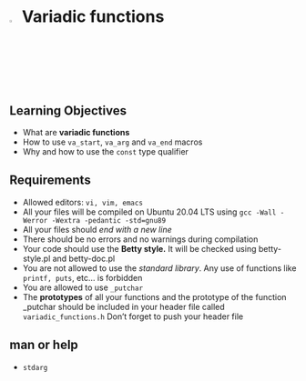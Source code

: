 # <a> <img src="https://upload.wikimedia.org/wikipedia/commons/thumb/1/18/C_Programming_Language.svg/1200px-C_Programming_Language.svg.png" width=3% heigth=3% ></img></a>  Variadic functions


## Learning Objectives
- What are **variadic functions**
- How to use `va_start`,  `va_arg` and `va_end` macros
- Why and how to use the `const` type qualifier

## Requirements
- Allowed editors: `vi, vim, emacs`
- All your files will be compiled on Ubuntu 20.04 LTS using `gcc -Wall -Werror -Wextra -pedantic -std=gnu89`
- All your files should *end with a new line*
- There should be no errors and no warnings during compilation
- Your code should use the **Betty style.** It will be checked using betty-style.pl and betty-doc.pl
- You are not allowed to use the *standard library*. Any use of functions like `printf, puts`, etc… is forbidden
- You are allowed to use `_putchar`
- The **prototypes** of all your functions and the prototype of the function _putchar should be included in your header file called `variadic_functions.h` Don’t forget to push your header file



## man or help
- `stdarg`
